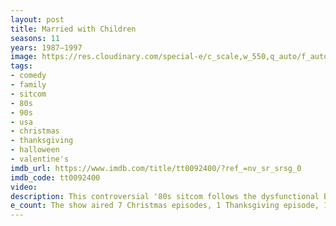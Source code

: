 ```yaml
---
layout: post
title: Married with Children
seasons: 11
years: 1987–1997
image: https://res.cloudinary.com/special-e/c_scale,w_550,q_auto/f_auto/Series%20posters/Married_with_Children.png
tags: 
- comedy
- family
- sitcom
- 80s
- 90s
- usa
- christmas
- thanksgiving
- halloween
- valentine's
imdb_url: https://www.imdb.com/title/tt0092400/?ref_=nv_sr_srsg_0
imdb_code: tt0092400
video: 
description: This controversial '80s sitcom follows the dysfunctional Bundy family as they deal with each other and their hilariously mundane lives.
e_count: The show aired 7 Christmas episodes, 1 Thanksgiving episode, 1 Halloween episode, and 2 Valentine's Day episodes.
---
```

